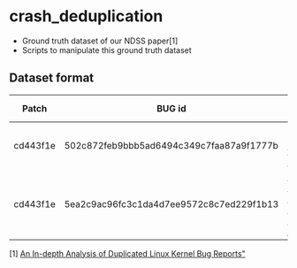# crash_deduplication

- Ground truth dataset of our NDSS paper[1]
- Scripts to manipulate this ground truth dataset

## Dataset format

|Patch   |BUG id                                  |Title|Affected Reasons|
| ------ | -------------------------------------- | --- | -------------- |
|cd443f1e|502c872feb9bbb5ad6494c349c7faa87a9f1777b|[general protection fault in strlen](https://syzkaller.appspot.com/bug?id=502c872feb9bbb5ad6494c349c7faa87a9f1777b)|Memory Dynamics|
|cd443f1e|5ea2c9ac96fc3c1da4d7ee9572c8c7ed229f1b13|[KASAN: stack-out-of-bounds Read in __nla_put](https://syzkaller.appspot.com/bug?id=5ea2c9ac96fc3c1da4d7ee9572c8c7ed229f1b13)||

[1] [An In-depth Analysis of Duplicated Linux Kernel Bug Reports"](https://mudongliang.github.io/files/papers/NDSS_deduplication.pdf)
